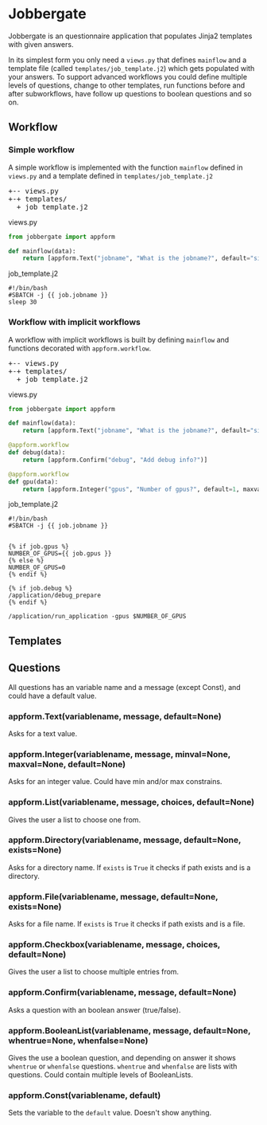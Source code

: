 # Jobbergate
Jobbergate is an questionnaire application that populates Jinja2 templates with given answers.

In its simplest form you only need a `views.py` that defines `mainflow` and a template file (called `templates/job_template.j2`) which gets populated with your answers.
To support advanced workflows you could define multiple levels of questions, change to other templates, run functions before and after subworkflows, have follow up questions to boolean questions and so on.

## Workflow
### Simple workflow
A simple workflow is implemented with the function `mainflow` defined in `views.py` and a template defined in `templates/job_template.j2`


<pre>+-- views.py
+-+ templates/
  + job_template.j2
</pre>
views.py
```python
from jobbergate import appform

def mainflow(data):
    return [appform.Text("jobname", "What is the jobname?", default="simulation")]
```

job_template.j2
```jinja2
#!/bin/bash
#SBATCH -j {{ job.jobname }}
sleep 30
```

### Workflow with implicit workflows
A workflow with implicit workflows is built by defining `mainflow` and functions decorated with `appform.workflow`.
<pre>+-- views.py
+-+ templates/
  + job_template.j2
</pre>

views.py
```python
from jobbergate import appform

def mainflow(data):
    return [appform.Text("jobname", "What is the jobname?", default="simulation")]

@appform.workflow
def debug(data):
    return [appform.Confirm("debug", "Add debug info?")]

@appform.workflow
def gpu(data):
    return [appform.Integer("gpus", "Number of gpus?", default=1, maxval=10)]
```

job_template.j2
```jinja2
#!/bin/bash
#SBATCH -j {{ job.jobname }}


{% if job.gpus %}
NUMBER_OF_GPUS={{ job.gpus }}
{% else %}
NUMBER_OF_GPUS=0
{% endif %}

{% if job.debug %}
/application/debug_prepare
{% endif %}

/application/run_application -gpus $NUMBER_OF_GPUS
```
## Templates


## Questions
All questions has an variable name and a message (except Const), and could have a default value.
### appform.Text(variablename, message, default=None)
Asks for a text value.

### appform.Integer(variablename, message, minval=None, maxval=None, default=None)
Asks for an integer value. Could have min and/or max constrains.

### appform.List(variablename, message, choices, default=None)
Gives the user a list to choose one from.

### appform.Directory(variablename, message, default=None, exists=None)
Asks for a directory name. If `exists` is `True` it checks if path exists and is a directory.

### appform.File(variablename, message, default=None, exists=None)
Asks for a file name. If `exists` is `True` it checks if path exists and is a file.

### appform.Checkbox(variablename, message, choices, default=None)
Gives the user a list to choose multiple entries from.

### appform.Confirm(variablename, message, default=None)
Asks a question with an boolean answer (true/false).

### appform.BooleanList(variablename, message, default=None, whentrue=None, whenfalse=None)
Gives the use a boolean question, and depending on answer it shows `whentrue` or `whenfalse` questions. `whentrue` and `whenfalse` are lists with questions. Could contain multiple levels of BooleanLists.

### appform.Const(variablename, default)
Sets the variable to the `default` value. Doesn't show anything.
